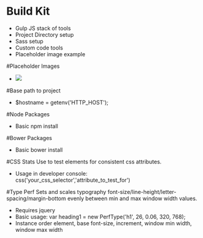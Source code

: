 # Build Kit
- Gulp JS stack of tools
- Project Directory setup
- Sass setup
- Custom code tools
- Placeholder image example

#Placeholder Images
- <img src="http://placehold.it/350x150">


#Base path to project
- $hostname = getenv('HTTP_HOST');

#Node Packages
- Basic npm install

#Bower Packages
- Basic bower install

#CSS Stats
Use to test elements for consistent css attributes.  
- Usage in developer console: css('your_css_selector','attribute_to_test_for')
 
#Type Perf
Sets and scales typography font-size/line-height/letter-spacing/margin-bottom evenly between min and max window width values.
- Requires jquery
- Basic usage: var heading1   = new PerfType('h1', 26, 0.06, 320, 768);
- Instance order element, base font-size, increment, window min width, window max width

